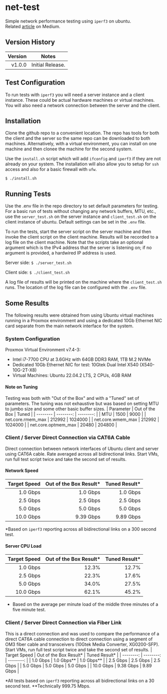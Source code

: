 # net-test
Simple network performance testing using ```iperf3``` on ubuntu.<br>
Related [article](https://medium.com/@remy.malan/bits-pieces-generating-10-gbps-traffic-ccf14c559ccb) on Medium.

## Version History
| Version | Notes |
| ------: | ----- |
| v1.0.0 | Initial Release. |

## Test Configuration
To run tests with ```iperf3``` you will need a server instance and a client instance. These could be actual
hardware machines or virtual machines. You will also need a network connection between the server and the client.

## Installation
Clone the github repo to a convenient location. The repo has tools for both the client and the server so the same repo can be downloaded to both machines. Alternatively, with a virtual environment, you can install on one machine and then clonee the machine for the second system.

Use the ```install.sh``` script which will add ```ifconfig``` and ```iperf3``` if they are not already on your system. The installation will also allow you to setup for ```ssh``` access and also for a basic firewall with ```ufw```.

```$ ./install.sh```

## Running Tests
Use the .env file in the repo directory to set default parameters for testing.
For a basic run of tests without changing any network buffers, MTU, etc., use the ```server_test.sh``` on
the server instance and ```client_test.sh``` on the client instance of ubuntu. Default settings can be set in the ```.env``` file.

To run the tests, start the server script on the server machine and then invoke the client script on the client machine. Results will be recorded to a log file on the client machine. Note that the scripts take an optional argument which is the IPv4 address that the server is listening on; if no argument is provided, a hardwired IP address is used.

Server side:
```$ ./server_test.sh```

Client side:
```$ ./client_test.sh```

A log file of results will be printed on the machine where the ```client_test.sh``` runs. The location of the log file can be configured with the ```.env``` file.

## Some Results
The following results were obtained from using Ubuntu virtual machines running in a Proxmox environment and using a dedicated 10Gb Ethernet NIC card separate from the main network interface for the system.

### System Configuration
Proxmox Virtual Environment v7.4-3:
* Intel i7-7700 CPU at 3.6GHz with 64GB DDR3 RAM, 1TB M.2 NVMe
* Dedicated 10Gb Ethernet NIC for test: 10Gtek Dual Intel X540 (X540-10G-2T-X8)
* Virtual Machines: Ubuntu 22.04.2 LTS, 2 CPUs, 4GB RAM

#### Note on Tuning
Testing was both with "Out of the Box" and with a "Tuned" set of parameters. The tuning was not exhaustive but was based on setting MTU to jumbo size and some other basic buffer sizes.
| Parameter | Out of the Box | Tuned |
| -------- | --------: | --------: |
| MTU | 1500 | 9000 |
| net.core.rmem_max | 212992 | 1024000 |
| net.core.wmem_max | 212992 | 1024000 |
| net.core.optmem_max | 20480 | 204800 |

### Client / Server Direct Connection via CAT6A Cable
Direct connection between network interfaces of Ubuntu client and server using CAT6A cable. Rate averaged across all bidirectional links. Start VMs, run full test script twice and take the second set of results.

#### Network Speed
| Target Speed | Out of the Box Result* | Tuned Result* |
| --------: | --------: | --------: |
| 1.0 Gbps | 1.0 Gbps | 1.0 Gbps |
| 2.5 Gbps | 2.5 Gbps | 2.5 Gbps |
| 5.0 Gbps | 5.0 Gbps | 5.0 Gbps |
| 10.0 Gbps | 9.39 Gbps | 9.89 Gbps |

*Based on ```iperf3``` reporting across all bidirectional links on a 300 second test.

#### Server CPU Load
| Target Speed | Out of the Box Result* | Tuned Result* |
| --------: | --------: | --------: |
| 1.0 Gbps | 12.3% | 12.7% |
| 2.5 Gbps | 22.3% | 17.6% |
| 5.0 Gbps | 34.0% | 27.5% |
| 10.0 Gbps | 62.1% | 45.2% |

* Based on the average per minute load of the middle three minutes of a five minute test.

### Client / Server Direct Connection via Fiber Link
This is a direct connection and was used to compare the performance of a direct CAT6A cable connection to direct connection using a segment of OM3 fiber cable and transceivers (10Gtek Media Converter, XG0200-SFP). Start VMs, run full test script twice and take the second set of results.
| Target Speed | Out of the Box Result* | Tuned Result* |
| --------: | --------: | --------: |
| 1.0 Gbps | 1.0 Gbps** | 1.0 Gbps** |
| 2.5 Gbps | 2.5 Gbps | 2.5 Gbps |
| 5.0 Gbps | 5.0 Gbps | 5.0 Gbps |
| 10.0 Gbps | 9.38 Gbps | 9.89 Gbps |

*All tests based on ```iperf3``` reporting across all bidirectional links on a 30 second test.
**Technically 999.75 Mbps.

